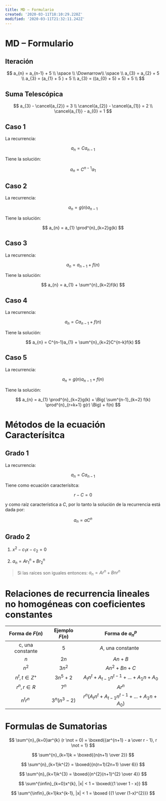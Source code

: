 ```yaml
---
title: MD – Formulario
created: '2020-03-11T18:10:29.228Z'
modified: '2020-03-11T21:32:11.242Z'
---
```


# MD – Formulario

## **Iteración**

$$
a_{n} = a_{n-1} + 5 \\
\space \\
\Downarrow\\
\space \\
a_{3} = a_{2} + 5 \\
a_{3} = (a_{1} + 5 ) + 5 \\
a_{3} = ((a_{0} + 5) + 5) + 5 \\
$$

## **Suma Telescópica**

$$
a_{3} - \cancel{a_{2}} = 3 \\
\cancel{a_{2}} - \cancel{a_{1}} = 2 \\
\cancel{a_{1}} - a_{0} = 1
$$

## **Caso 1**

La recurrencia:

$$
a_{n} = Ca_{n-1}
$$

Tiene la solución:

$$
a_{n} = C^{n-1}a_{1}
$$

## **Caso 2**

La recurrencia:

$$
a_{n} = g(n)a_{n-1}
$$

Tiene la solución: 

$$
a_{n} = a_{1} \prod^{n}_{k=2}g(k)
$$

## **Caso 3**

La recurrencia:

$$
a_{n} = a_{n-1} + f(n)
$$

Tiene la solución:

$$
a_{n} = a_{1} + \sum^{n}_{k=2}f(k)
$$

## **Caso 4**

La recurrencia:

$$
a_{n} = Ca_{n-1} + f(n)
$$

Tiene la solución:

$$
a_{n} = C^{n-1}a_{1} + \sum^{n}_{k=2}C^{n-k}f(k)
$$

## **Caso 5**

La recurrencia:

$$
a_{n} = g(n)a_{n-1} + f(n)
$$

Tiene la solución:

$$
a_{n} = a_{1} \prod^{n}_{k=2}g(k) + \Big( \sum^{n-1}_{k=2} f(k) \prod^{n}_{r=k+1} g(r) \Big) + f(n)
$$

# Métodos de la ecuación Caracterísitca

## **Grado 1**

La recurrencia: 

$$
a_{n} = Ca_{n-1}
$$

Tiene como ecuación caracterísitca:

$$
r - C = 0
$$

y como raíz característica a $C$, por lo tanto la solución de la recurrencia está dada por:

$$
a_{n} = aC^{n}
$$

## **Grado 2**

1. $x^{2} - c_{1}x - c_{2} = 0$

2. $a_{n} = Ar_{1}^{n} + Br_{2}^{n}$

> Si las raíces son iguales entonces: $a_{n} = Ar^{n} + Bnr^{n}$

# Relaciones de recurrencia lineales no homogéneas con coeficientes constantes

| Forma de $F(n)$ | Ejemplo $F(n)$ | Forma de $a_{n}^{p}$ |
| :-------------: | :------------: | :------------------: |
| c, una constante|       $5$       |   $A$, una constante   |
|        $n$        |       $2n$      |        $An + B$      |
|        $n^{2}$   |    $3n^{2}$     |     $An^{2} + Bn + C$ |
| $n^{t}, t \in Z^{+}$ | $3n^{5} + 2$ | $A_{t}n^{t} + A_{t-1}n^{t-1} + ... + A_{1}n + A_{0}$ |
| $r^{n}, r \in R$ | $7^{n}$ | $Ar^{n}$ |
| $n^{t}r^{n}$ | $3^{n}(n^{3} - 2)$ | $r^{n}(A_{t}n^{t} + A_{t-1}n^{t-1} + ... + A_{1}n + A_{0}$) 

# Formulas de Sumatorias

$$
\sum^{n}_{k=0}ar^{k} (r \not = 0) = 
\boxed{{ar^{n+1} - a \over r - 1}, r \not = 1}
$$

$$
\sum^{n}_{k=1}k = 
\boxed{{n(n+1) \over 2}}
$$

$$
\sum^{n}_{k=1}k^{2} =
\boxed{{n(n+1)(2n+1) \over 6}}
$$

$$
\sum^{n}_{k=1}k^{3} =
\boxed{{n^{2}(n+1)^{2} \over 4}}
$$

$$
\sum^{\infin}_{k=0}x^{k}, |x| < 1 =
\boxed{{1 \over 1 - x}}
$$

$$
\sum^{\infin}_{k=1}kx^{k-1}, |x| < 1 = \boxed {{1 \over (1-x)^{2}}}
$$
